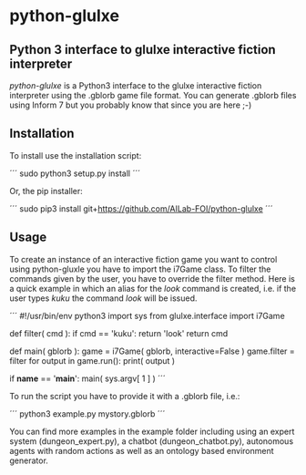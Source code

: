 # python-glulxe
Python 3 interface to glulxe interactive fiction interpreter
------------------------------------------------------------

*python-glulxe* is a Python3 interface to the glulxe interactive fiction interpreter using the .gblorb game file format. You can generate .gblorb files using Inform 7 but you probably know that since you are here ;-)

Installation
------------

To install use the installation script:

´´´
sudo python3 setup.py install
´´´

Or, the pip installer:

´´´
sudo pip3 install git+https://github.com/AILab-FOI/python-glulxe
´´´


Usage
-----

To create an instance of an interactive fiction game you want to control using python-gluxle you have to import the i7Game class. To filter the commands given by the user, you have to override the filter method. Here is a quick example in which an alias for the *look* command is created, i.e. if the user types *kuku* the command *look* will be issued. 

´´´
#!/usr/bin/env python3
import sys
from glulxe.interface import i7Game

def filter( cmd ):
    if cmd == 'kuku':
        return 'look'
    return cmd

def main( gblorb ):
    game = i7Game( gblorb, interactive=False )
    game.filter = filter
    for output in game.run():
        print( output )
    

if __name__ == '__main__':
    main( sys.argv[ 1 ] )
´´´

To run the script you have to provide it with a .gblorb file, i.e.:

´´´
python3 example.py mystory.gblorb
´´´

You can find more examples in the example folder including using an expert system (dungeon_expert.py), a chatbot (dungeon_chatbot.py), autonomous agents with random actions as well as an ontology based environment generator.